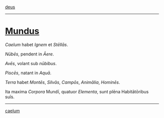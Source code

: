 [deus](../002-deus/002-deus.md)

---

# [Mundus](https://www.archive.org/stream/cu31924032499455#page/n45/mode/1up)

*Caelum* habet *Ignem* et *Stēllās*.

*Nūbēs*, pendent in *Āere*.

*Avēs*, volant sub *nūbibus*.

*Piscēs*, natant in *Aquā*.

*Terra* habet *Montēs*, *Silvās*, *Campōs*, *Animālia*, *Hominēs*.

Ita maxima *Corpora* Mundī, quatuor *Elementa*, sunt plēna Habitātōribus suīs.

---

[caelum](../004-caelum/004-caelum.md)
